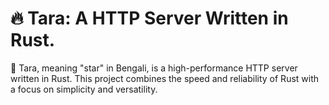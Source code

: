 # 🔥 Tara: A HTTP Server Written in Rust.

🌟 Tara, meaning "star" in Bengali, is a high-performance HTTP server written in Rust. This project combines the speed and reliability of Rust with a focus on simplicity and versatility.
